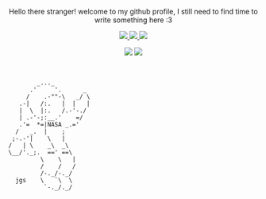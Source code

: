 <p align="center"> Hello there stranger! welcome to my github profile, I still need to find time to write something here :3</p>

<p align="center">
  <a href="https://liberapay.com/Daudix_UFO">
    <img src="https://img.shields.io/badge/Liberapay-Donate-F6C915?logo=liberapay">
  </a>
  <a href="https://ko-fi.com/daudix_ufo">
    <img src="https://img.shields.io/badge/Ko--fi-Donate-FF5E5B?logo=kofi">
  </a>
  <a href="https://paypal.me/Daudix">
    <img src="https://img.shields.io/badge/PayPal-Donate-00457C?logo=paypal">
  </a>
</p>

<p align="center">
  <a>
    <img src="https://img.shields.io/badge/OS-Fedora%20Silverblue%2038-informational?color=%2350a1d9&style=flat&logo=Fedora&logoColor=white">
  </a>
  <a>
    <img src="https://img.shields.io/badge/DE-GNOME%2044-informational?color=%234a86cf&style=flat&logo=GNOME&logoColor=white">
  </a>
</p>
<br>

```
        _..._
      .'     '.      _
     /    .-""-\   _/ \
   .-|   /:.   |  |   |
   |  \  |:.   /.-'-./
   | .-'-;:__.'    =/
   .'=  *=|NASA _.='
  /   _.  |    ;
 ;-.-'|    \   |
/   | \    _\  _\
\__/'._;.  ==' ==\
         \    \   |
         /    /   /
         /-._/-._/
  jgs    \   `\  \
          `-._/._/
```

<!-- [![@daudix_ufo's Holopin board](https://holopin.me/daudix_ufo)](https://holopin.io/@daudix_ufo)
 -->
